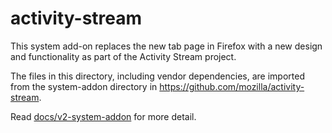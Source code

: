 # activity-stream

This system add-on replaces the new tab page in Firefox with a new design and
functionality as part of the Activity Stream project.

The files in this directory, including vendor dependencies, are imported from the
system-addon directory in https://github.com/mozilla/activity-stream.

Read [docs/v2-system-addon](https://github.com/mozilla/activity-stream/tree/master/docs/v2-system-addon/1.GETTING_STARTED.md) for more detail.
